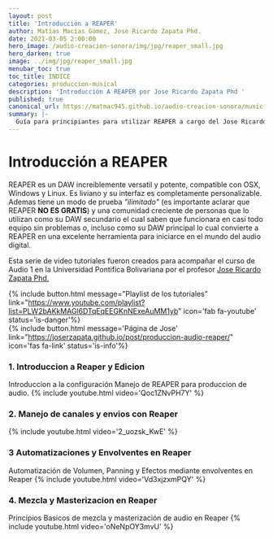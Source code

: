 ```yaml
---
layout: post
title: 'Introducción a REAPER'
author: Matías Macías Gómez, Jose Ricardo Zapata Phd.
date: 2021-03-05 2:00:00
hero_image: /audio-creacion-sonora/img/jpg/reaper_small.jpg
hero_darken: true
image: ../img/jpg/reaper_small.jpg
menubar_toc: true
toc_title: INDICE
categories: produccion-musical
description: 'Introducción A REAPER por Jose Ricardo Zapata Phd '
published: true
canonical_url: https://matmac945.github.io/audio-creacion-sonora/music-production/2021/03/05/introduccion-reaper-jose/
summary: |-
  Guía para principiantes para utilizar REAPER a cargo del Jose Ricardo Zapata Phd.
---
```


# Introducción a REAPER

REAPER es un DAW increiblemente versatil y potente, compatible con OSX, Windows y Linux. Es liviano y su interfaz es completamente personalizable.
Ademas tiene un modo de prueba _"ilimitado"_ (es importante aclarar que REAPER **NO ES GRATIS**) y una comunidad creciente de personas que lo utilizan como su DAW secundario el cual saben que funcionara en casi todo equipo sin problemas o, incluso como su DAW principal lo cual convierte a REAPER en una excelente herramienta para iniciarce en el mundo del audio digital.

Esta serie de video tutoriales fueron creados para acompañar el curso de Audio 1 en la Universidad Pontifica Bolivariana por el profesor [Jose Ricardo Zapata Phd.](https://joserzapata.github.io/)

{% include button.html
message="Playlist de los tutoriales"
link="https://www.youtube.com/playlist?list=PLW2bAKkMAGl6DTqEqEEGKnNExeAuMM1yb"
icon='fab fa-youtube'
status='is-danger'%}
<br />
{% include button.html
message='Página de Jose'
link="https://joserzapata.github.io/post/produccion-audio-reaper/"
icon='fas fa-link'
status='is-info'%}

### 1. Introduccion a Reaper y Edicion

Introduccion a la configuración Manejo de REAPER para produccion de audio.
{% include youtube.html video='Qoc1ZNvPH7Y' %}

### 2. Manejo de canales y envios con Reaper

{% include youtube.html video='2_uozsk_KwE' %}

### 3 Automatizaciones y Envolventes en Reaper

Automatización de Volumen, Panning y Efectos mediante envolventes en Reaper
{% include youtube.html video='Vd3xjzxmPQY' %}

### 4. Mezcla y Masterizacion en Reaper

Principios Basicos de mezcla y masterización de audio en Reaper
{% include youtube.html video='oNeNpOY3mvU' %}
